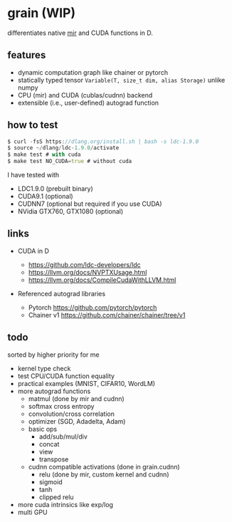 # grain (WIP)

differentiates native [mir](https://github.com/libmir/mir-algorithm) and CUDA functions in D.

## features

- dynamic computation graph like chainer or pytorch
- statically typed tensor `Variable(T, size_t dim, alias Storage)` unlike numpy
- CPU (mir) and CUDA (cublas/cudnn) backend
- extensible (i.e., user-defined) autograd function

## how to test

```d
$ curl -fsS https://dlang.org/install.sh | bash -s ldc-1.9.0
$ source ~/dlang/ldc-1.9.0/activate
$ make test # with cuda
$ make test NO_CUDA=true # without cuda
```

I have tested with

- LDC1.9.0 (prebuilt binary)
- CUDA9.1 (optional)
- CUDNN7 (optional but required if you use CUDA)
- NVidia GTX760, GTX1080 (optional)

## links

- CUDA in D
  - https://github.com/ldc-developers/ldc
  - https://llvm.org/docs/NVPTXUsage.html
  - https://llvm.org/docs/CompileCudaWithLLVM.html

- Referenced autograd libraries
  - Pytorch https://github.com/pytorch/pytorch
  - Chainer v1 https://github.com/chainer/chainer/tree/v1


## todo

sorted by higher priority for me

- kernel type check
- test CPU/CUDA function equality
- practical examples (MNIST, CIFAR10, WordLM)
- more autograd functions
  - matmul (done by mir and cudnn)
  - softmax cross entropy
  - convolution/cross correlation
  - optimizer (SGD, Adadelta, Adam)
  - basic ops
    - add/sub/mul/div
    - concat
    - view
    - transpose
  - cudnn compatible activations (done in grain.cudnn)
    - relu (done by mir, custom kernel and cudnn)
    - sigmoid
    - tanh
    - clipped relu
- more cuda intrinsics like exp/log
- multi GPU

